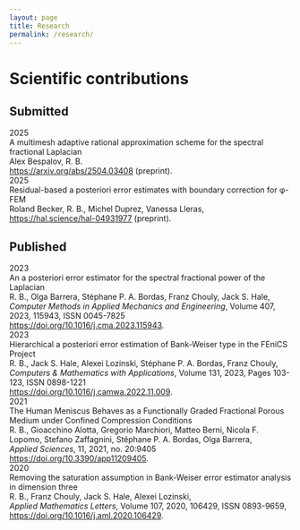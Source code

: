 ```yaml
---
layout: page
title: Research 
permalink: /research/
---
```


# Scientific contributions

## Submitted

<div class="wrapper">
  <div><large>2025</large></div>
  <div><large>A multimesh adaptive rational approximation scheme for the spectral fractional Laplacian</large><br />
  Alex Bespalov, R. B.<br />
  <a href="https://arxiv.org/abs/2504.03408" target=_blank>https://arxiv.org/abs/2504.03408</a> (preprint).
  </div>

  <div><large>2025</large></div>
  <div><large>Residual-based a posteriori error estimates with boundary correction for <span>&#966;</span>-FEM</large><br />
  Roland Becker, R. B., Michel Duprez, Vanessa Lleras,<br />
  <a href="https://hal.science/hal-04931977" target=_blank>https://hal.science/hal-04931977</a> (preprint).
  </div>
</div>

## Published 

<div class="wrapper">
  <div><large>2023</large></div>
  <div><large>An a posteriori error estimator for the spectral fractional power of the Laplacian</large><br />
  R. B., Olga Barrera, Stéphane P. A. Bordas, Franz Chouly, Jack S. Hale,<br />
  <i>Computer Methods in Applied Mechanics and Engineering</i>, Volume 407, 2023, 115943, ISSN 0045-7825<br />
  <a href="https://doi.org/10.1016/j.cma.2023.115943" target=_blank>https://doi.org/10.1016/j.cma.2023.115943</a>.
  </div>

  <div><large>2023</large></div>
  <div><large>Hierarchical a posteriori error estimation of Bank-Weiser type in the FEniCS Project</large><br />
  R. B., Jack S. Hale, Alexei Lozinski, Stéphane P. A. Bordas, Franz Chouly,<br />
  <i>Computers & Mathematics with Applications</i>, Volume 131, 2023, Pages 103-123, ISSN 0898-1221 <br />
  <a href="https://doi.org/10.1016/j.camwa.2022.11.009" target=_blank>https://doi.org/10.1016/j.camwa.2022.11.009</a>. 
  </div>

  <div><large>2021</large></div>
  <div><large>The Human Meniscus Behaves as a Functionally Graded Fractional Porous Medium under Confined Compression Conditions</large><br />
  R. B., Gioacchino Alotta, Gregorio Marchiori, Matteo Berni, Nicola F. Lopomo, Stefano Zaffagnini, Stéphane P. A. Bordas, Olga Barrera,<br />
  <i>Applied Sciences</i>, 11, 2021, no. 20:9405<br />
  <a href="https://doi.org/10.3390/app11209405" target=_blank>https://doi.org/10.3390/app11209405</a>.
  </div>

  <div><large>2020</large></div>
  <div><large>Removing the saturation assumption in Bank-Weiser error estimator analysis in dimension three</large><br />
  R. B., Franz Chouly, Jack S. Hale, Alexei Lozinski,<br />
  <i>Applied Mathematics Letters</i>, Volume 107, 2020, 106429, ISSN 0893-9659,<br />
  <a href="https://doi.org/10.1016/j.aml.2020.106429" target=_blank>https://doi.org/10.1016/j.aml.2020.106429</a>. 
  </div>
</div>
